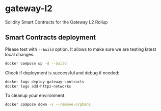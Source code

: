 # gateway-l2

Solidity Smart Contracts for the Gateway L2 Rollup

## Smart Contracts deployment

Please test with `--build` option. It allows to make sure we are testing latest local changes.

```sh
docker compose up -d --build
```

Check if deployment is successful and debug if needed:

```sh
docker logs deploy-gateway-contracts
docker logs add-httpz-networks
```

To cleanup your environment

```sh
docker compose down -v --remove-orphans
```
